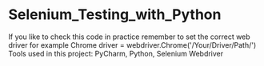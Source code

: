# Selenium_Testing_with_Python
If you like to check this code in practice remember to set the correct web driver for example Chrome
driver = webdriver.Chrome('/Your/Driver/Path/')
Tools used in this project: PyCharm, Python, Selenium Webdriver
